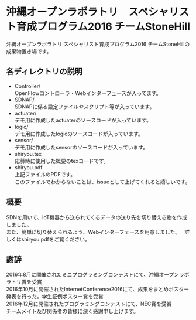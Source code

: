 # 沖縄オープンラボラトリ　スペシャリスト育成プログラム2016 チームStoneHill  
沖縄オープンラボラトリ スペシャリスト育成プログラム2016 チームStoneHillの成果物置き場です。

## 各ディレクトリの説明
* Controller/  
  OpenFlowコントローラ・Webインターフェースが入ってます。
* SDNAP/  
  SDNAPに係る設定ファイルやスクリプト等が入っています。
* actuater/  
  デモ用に作成したactuaterのソースコードが入っています。
* logic/  
  デモ用に作成したlogicのソースコードが入っています。
* sensor/  
  デモ用に作成したsensorのソースコードが入っています。
* shiryou.tex  
  応募時に使用した概要のtexコードです。
* shiryou.pdf  
  上記ファイルのPDFです。  
  このファイルでわからないことは、issueとして上げてくれると嬉しいです。

## 概要
SDNを用いて、IoT機器から送られてくるデータの送り先を切り替える物を作成しました。   
また、簡単に切り替えられるよう、Webインターフェースを用意しました。   
詳しくはshiryou.pdfをご覧ください。

## 謝辞
2016年8月に開催されたミニプログラミングコンテストにて、沖縄オープンラボラトリ賞を受賞  
2016年10月に開催されたInternetConference2016にて、成果をまとめポスター発表を行った。学生証例ポスター賞を受賞  
2016年12月に開催されたプログラミングコンテストにて、NEC賞を受賞  
チームメイト及び関係者の皆様に深く感謝申し上げます。  
